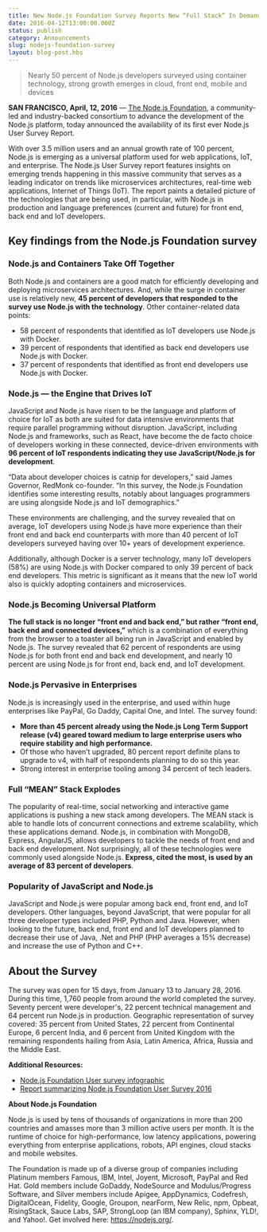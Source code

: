 ```yaml
---
title: New Node.js Foundation Survey Reports New “Full Stack” In Demand Among Enterprise Developers
date: 2016-04-12T13:00:00.000Z
status: publish
category: Announcements
slug: nodejs-foundation-survey
layout: blog-post.hbs
---
```


> Nearly 50 percent of Node.js developers surveyed using container technology, strong growth emerges in cloud, front end, mobile and devices

**SAN FRANCISCO, April, 12, 2016** — [The Node.js Foundation](http://ctt.marketwire.com/?release=11G082331-001&id=8448115&type=0&url=https%3a%2f%2fnodejs.org%2fen%2ffoundation%2f),
a community-led and industry-backed consortium to advance the development of the Node.js
platform, today announced the availability of its first ever Node.js User Survey Report.

With over 3.5 million users and an annual growth rate of 100 percent, Node.js is emerging as
a universal platform used for web applications, IoT, and enterprise. The Node.js User Survey
report features insights on emerging trends happening in this massive community that serves
as a leading indicator on trends like microservices architectures, real-time web applications,
Internet of Things (IoT). The report paints a detailed picture of the technologies that are
being used, in particular, with Node.js in production and language preferences (current and
future) for front end, back end and IoT developers.

## Key findings from the Node.js Foundation survey

### Node.js and Containers Take Off Together

Both Node.js and containers are a good match for efficiently developing and deploying
microservices architectures. And, while the surge in container use is relatively new, **45
percent of developers that responded to the survey use Node.js with the technology**. Other
container-related data points:

* 58 percent of respondents that identified as IoT developers use Node.js with Docker.
* 39 percent of respondents that identified as back end developers use Node.js with Docker.
* 37 percent of respondents that identified as front end developers use Node.js with Docker.

### Node.js — the Engine that Drives IoT

JavaScript and Node.js have risen to be the language and platform of choice for IoT as both
are suited for data intensive environments that require parallel programming without
disruption. JavaScript, including Node.js and frameworks, such as React, have become the de
facto choice of developers working in these connected, device-driven environments with **96
percent of IoT respondents indicating they use JavaScript/Node.js for development**.

“Data about developer choices is catnip for developers,” said James Governor, RedMonk
co-founder. “In this survey, the Node.js Foundation identifies some interesting results,
notably about languages programmers are using alongside Node.js and IoT demographics.”

These environments are challenging, and the survey revealed that on average, IoT developers
using Node.js have more experience than their front end and back end counterparts with more
than 40 percent of IoT developers surveyed having over 10+ years of development experience.

Additionally, although Docker is a server technology, many IoT developers (58%) are using
Node.js with Docker compared to only 39 percent of back end developers. This metric is
significant as it means that the new IoT world also is quickly adopting containers and
microservices.

### Node.js Becoming Universal Platform

**The full stack is no longer “front end and back end,” but rather “front end, back end and
connected devices,”** which is a combination of everything from the browser to a toaster all
being run in JavaScript and enabled by Node.js. The survey revealed that 62 percent of
respondents are using Node.js for both front end and back end development, and nearly 10
percent are using Node.js for front end, back end, and IoT development.

### Node.js Pervasive in Enterprises

Node.js is increasingly used in the enterprise, and used within huge enterprises like PayPal,
Go Daddy, Capital One, and Intel. The survey found:

* **More than 45 percent already using the Node.js Long Term Support release (v4) geared
toward medium to large enterprise users who require stability and high performance.**
* Of those who haven’t upgraded, 80 percent report definite plans to upgrade to v4, with half
of respondents planning to do so this year.
* Strong interest in enterprise tooling among 34 percent of tech leaders.

### Full “MEAN” Stack Explodes

The popularity of real-time, social networking and interactive game applications is pushing a
new stack among developers. The MEAN stack is able to handle lots of concurrent connections
and extreme scalability, which these applications demand. Node.js, in combination with
MongoDB, Express, AngularJS, allows developers to tackle the needs of front end and back end
development. Not surprisingly, all of these technologies were commonly used alongside
Node.js. **Express, cited the most, is used by an average of 83 percent of developers**.

### Popularity of JavaScript and Node.js

JavaScript and Node.js were popular among back end, front end, and IoT developers. Other
languages, beyond JavaScript, that were popular for all three developer types included PHP,
Python and Java. However, when looking to the future, back end, front end and IoT developers
planned to decrease their use of Java, .Net and PHP (PHP averages a 15% decrease) and
increase the use of Python and C++.

## About the Survey

The survey was open for 15 days, from January 13 to January 28, 2016. During this time, 1,760
people from around the world completed the survey. Seventy percent were developer's, 22
percent technical management and 64 percent run Node.js in production. Geographic
representation of survey covered: 35 percent from United States, 22 percent from Continental
Europe, 6 percent India, and 6 percent from United Kingdom with the remaining respondents
hailing from Asia, Latin America, Africa, Russia and the Middle East.

**Additional Resources:**
* [Node.js Foundation User survey infographic](/static/documents/2016-survey-infographic.png)
* [Report summarizing Node.js Foundation User Survey 2016](/static/documents/2016-survey-report.pdf)

**About Node.js Foundation**

Node.js is used by tens of thousands of organizations in more than 200 countries and amasses
more than 3 million active users per month. It is the runtime of choice for high-performance,
low latency applications, powering everything from enterprise applications, robots, API
engines, cloud stacks and mobile websites.

The Foundation is made up of a diverse group of companies including Platinum members Famous,
IBM, Intel, Joyent, Microsoft, PayPal and Red Hat. Gold members include GoDaddy, NodeSource
and Modulus/Progress Software, and Silver members include Apigee, AppDynamics, Codefresh,
DigitalOcean, Fidelity, Google, Groupon, nearForm, New Relic, npm, Opbeat, RisingStack, Sauce
Labs, SAP, StrongLoop (an IBM company), Sphinx, YLD!, and Yahoo!. Get involved here:
<https://nodejs.org/>.
